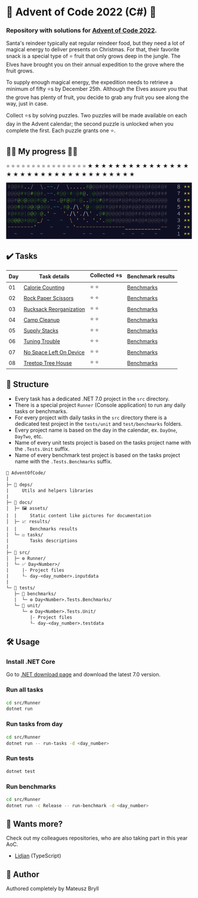 # 🎄 Advent of Code 2022 (C#) 🎅
### Repository with solutions for [Advent of Code 2022](https://adventofcode.com/2022).

Santa's reindeer typically eat regular reindeer food, but they need a lot of magical energy to deliver presents on Christmas. For that, their favorite snack is a special type of ⭐ fruit that only grows deep in the jungle. The Elves have brought you on their annual expedition to the grove where the fruit grows.

To supply enough magical energy, the expedition needs to retrieve a minimum of fifty ⭐s by December 25th. Although the Elves assure you that the grove has plenty of fruit, you decide to grab any fruit you see along the way, just in case.

Collect ⭐s by solving puzzles. Two puzzles will be made available on each day in the Advent calendar; the second puzzle is unlocked when you complete the first. Each puzzle grants one ⭐.


## 🦌🦌 My progress 🦌🦌
⭐ ⭐ ⭐ ⭐ ⭐ ⭐ ⭐ ⭐ ⭐ ⭐ ⭐ ⭐ ⭐ ⭐ ⭐ ⭐ ★ ★ ★ ★ ★ ★ ★ ★ ★ ★ ★ ★ ★ ★ ★ ★ ★ ★ ★ ★ ★ ★ ★ ★ ★ ★ ★ ★ ★ ★ ★ ★ ★ ★

![Calendar](./docs/assets/calendar.png)

## ✔️ Tasks
| Day | Task details                                        | Collected ⭐s | Benchmark results                        |
|-----|-----------------------------------------------------|--------------|------------------------------------------|
| 01  | [Calorie Counting](./docs/tasks/DayOne.md)          | ⭐ ⭐          | [Benchmarks](./docs/results/DayOne.md)   |
| 02  | [Rock Paper Scissors](./docs/tasks/DayTwo.md)       | ⭐ ⭐          | [Benchmarks](./docs/results/DayTwo.md)   |
| 03  | [Rucksack Reorganization](./docs/tasks/DayThree.md) | ⭐ ⭐          | [Benchmarks](./docs/results/DayThree.md) |
| 04  | [Camp Cleanup](./docs/tasks/DayFour.md)             | ⭐ ⭐          | [Benchmarks](./docs/results/DayFour.md)  |
| 05  | [Supply Stacks](./docs/tasks/DayFive.md)            | ⭐ ⭐          | [Benchmarks](./docs/results/DayFive.md)  |
| 06  | [Tuning Trouble](./docs/tasks/DaySix.md)            | ⭐ ⭐          | [Benchmarks](./docs/results/DaySix.md)   |
| 07  | [No Space Left On Device](./docs/tasks/DaySeven.md) | ⭐ ⭐          | [Benchmarks](./docs/results/DaySeven.md) |
| 08  | [Treetop Tree House](./docs/tasks/DayEight.md)      | ⭐ ⭐          | [Benchmarks](./docs/results/DayEight.md) |

## 📂 Structure
* Every task has a dedicated .NET 7.0 project in the `src` directory.
* There is a special project `Runner` (Console application) to run any daily tasks or benchmarks.
* For every project with daily tasks in the `src` directory there is a dedicated test project in the `tests/unit` and `test/benchmarks` folders.
* Every project name is based on the day in the calendar, ex. `DayOne`, `DayTwo`, etc.
* Name of every unit tests project is based on the tasks project name with the `.Tests.Unit` suffix.
* Name of every benchmark test project is based on the tasks project name with the `.Tests.Benchmarks` suffix.

```text
📂 AdventOfCode/
|
├─ 📕 deps/
|     Utils and helpers libraries
|
├─ 📓 docs/
│  ├─ 🖼️ assets/
|  |     Static content like pictures for documentation
│  ├─ 📈 results/
|  |     Benchmarks results
│  └─ ☑️ tasks/
|        Tasks descriptions
|
├─ 📘 src/
│  ├─ ⚙️ Runner/
│  └─ ✅ Day<Number>/
|     |- Project files
|     └- day-<day_number>.inputdata
|
└─ 📗 tests/
   ├─ 🚀 benchmarks/
   |  └─ ⚙️ Day<Number>.Tests.Benchmarks/
   └─ 🧪 unit/
      └─ ⚙️ Day<Number>.Tests.Unit/
         |- Project files
         └- day-<day_number>.testdata
```

## 🛠 Usage
### Install .NET Core
Go to [.NET download page](https://dot.net) and download the latest 7.0 version.

### Run all tasks
```bash
cd src/Runner
dotnet run
```

### Run tasks from day
```bash
cd src/Runner
dotnet run -- run-tasks -d <day_number>
```

### Run tests
```bash
dotnet test
```

### Run benchmarks
```bash
cd src/Runner
dotnet run -c Release -- run-benchmark -d <day_number>
```

## 📜 Wants more?
Check out my colleagues repositories, who are also taking part in this year AoC.
- [Lidjan](https://github.com/minidmnv/aoc2022) (TypeScript)

## 🧙 Author
Authored completely by Mateusz Bryll